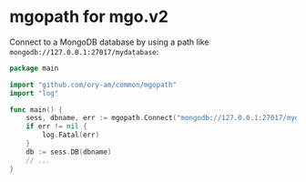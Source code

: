 # mgopath for mgo.v2

Connect to a MongoDB database by using a path like `mongodb://127.0.0.1:27017/mydatabase`:

```go
package main

import "github.com/ory-am/common/mgopath"
import "log"

func main() {
    sess, dbname, err := mgopath.Connect("mongodb://127.0.0.1:27017/mydatabase")
    if err != nil {
        log.Fatal(err)
    }
    db := sess.DB(dbname)
    // ...
}
```

